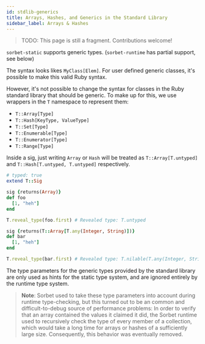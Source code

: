 ```yaml
---
id: stdlib-generics
title: Arrays, Hashes, and Generics in the Standard Library
sidebar_label: Arrays & Hashes
---
```


> TODO: This page is still a fragment. Contributions welcome!

`sorbet-static` supports generic types. (`sorbet-runtime` has partial support, see below) 

The syntax looks likes `MyClass[Elem]`. For user
defined generic classes, it's possible to make this valid Ruby syntax.

However, it's not possible to change the syntax for classes in the Ruby standard
library that should be generic. To make up for this, we use wrappers in the `T`
namespace to represent them:

- `T::Array[Type]`
- `T::Hash[KeyType, ValueType]`
- `T::Set[Type]`
- `T::Enumerable[Type]`
- `T::Enumerator[Type]`
- `T::Range[Type]`

Inside a sig, just writing `Array` or `Hash` will be treated as
`T::Array[T.untyped]` and `T::Hash[T.untyped, T.untyped]` respectively.

```ruby
# typed: true
extend T::Sig

sig {returns(Array)}
def foo
  [1, "heh"]
end

T.reveal_type(foo.first) # Revealed type: T.untyped

sig {returns(T::Array[T.any(Integer, String)])}
def bar
  [1, "heh"]
end

T.reveal_type(bar.first) # Revealed type: T.nilable(T.any(Integer, String))
```

The type parameters for the generic types provided by the standard library are
only used as hints for the static type system, and are ignored entirely by the
runtime type system.

> **Note**: Sorbet used to take these type parameters into account during
> runtime type-checking, but this turned out to be an common and
> difficult-to-debug source of performance problems: In order to verify that an
> array contained the values it claimed it did, the Sorbet runtime used to
> recursively check the type of every member of a collection, which would take a
> long time for arrays or hashes of a sufficiently large size. Consequently,
> this behavior was eventually removed.
